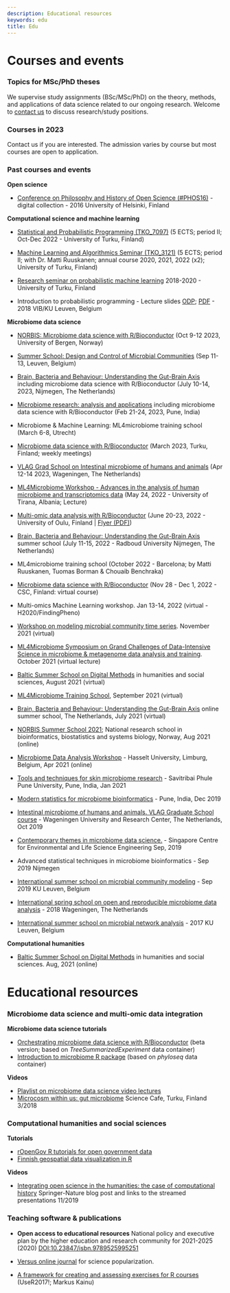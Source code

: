 ```yaml
---
description: Educational resources
keywords: edu
title: Edu
---
```



# Courses and events

### Topics for MSc/PhD theses

We supervise study assignments (BSc/MSc/PhD) on the theory, methods,
and applications of data science related to our ongoing
research. Welcome to [contact us](../../contact/) to discuss
research/study positions.



### Courses in 2023

Contact us if you are interested. The admission varies by course but most courses are open to application.



### Past courses and events

**Open science**

 - [Conference on Philosophy and History of Open Science (#PHOS16)](https://www.helsinki.fi/en/researchgroups/helsinki-digital-humanities/phos16-conference) - digital collection - 2016 University of Helsinki, Finland


**Computational science and machine learning**

- [Statistical and Probabilistic Programming (TKO_7097)](https://opas.peppi.utu.fi/fi/opintojakso/TKO_7097/91483) (5 ECTS; period II; Oct-Dec 2022 - University of Turku, Finland)

- [Machine Learning and Algorithmics Seminar (TKO_3121)](https://opas.peppi.utu.fi/fi/opintojakso/TKO_3121/3255) (5 ECTS; period II; with Dr. Matti Ruuskanen; annual course 2020, 2021, 2022 (x2); University of Turku, Finland)

- [Research seminar on probabilistic machine learning](https://gitlab.com/openresearchlabs/probabilistic_data_analysis_2020) 2018-2020 - University of Turku, Finland

- Introduction to probabilistic programming - Lecture slides [ODP](https://github.com/openresearchlabs/openresearchlabs.github.io/tree/master/publications/publications/slides/20180226-rstan-VIB.odp); [PDF](https://github.com/openresearchlabs/openresearchlabs.github.io/tree/master/publications/publications/slides/20180226-rstan-VIB.pdf) - 2018 VIB/KU Leuven, Belgium  


**Microbiome data science**


- [NORBIS: Microbiome data science with R/Bioconductor](https://norbis.w.uib.no/microbiome-data-science-with-r-bioconductor/) (Oct 9-12 2023, University of Bergen, Norway)

- [Summer School: Design and Control of Microbial Communities](http://msysbiology.com/microbedesign/) (Sep 11-13, Leuven, Belgium)

- [Brain, Bacteria and Behaviour: Understanding the Gut-Brain Axis](https://twitter.com/antagomir/status/1624025116001574912?s=20&t=k2TA4i7qHnK6JMhgQR1oBg) including microbiome data science with R/Bioconductor (July 10-14, 2023, Nijmegen, The Netherlands)

- [Microbiome research: analysis and applications]() including microbiome data science with R/Bioconductor (Feb 21-24, 2023, Pune, India)

- Microbiome & Machine Learning: ML4microbiome training school (March 6-8, Utrecht)

- [Microbiome data science with R/Bioconductor]() (March 2023, Turku, Finland; weekly meetings)

- [VLAG Grad School on Intestinal microbiome of humans and animals](https://www.vlaggraduateschool.nl/en/courses/course/imha23.htm) (Apr 12-14 2023, Wageningen, The Netherlands)

- [ML4Microbiome Workshop - Advances in the analysis of human microbiome and transcriptomics data](https://www.ml4microbiome.eu/meetings/workshop-advances-in-the-analysis-of-human-microbiome-and-transcriptomics-data-24-may-2022/) (May 24, 2022 - University of Tirana, Albania; Lecture)

- [Multi-omic data analysis with R/Bioconductor](https://microbiome.github.io/course_2022_oulu) (June 20-23, 2022 - University of Oulu, Finland | [Flyer (PDF)](https://github.com/microbiome/course_2022_oulu/raw/main/flyer.pdf))

- [Brain, Bacteria and Behaviour: Understanding the Gut-Brain Axis](https://www.ru.nl/radboudsummerschool/courses/2022/brain-bacteria-behaviour-understanding-gut-brain/) summer school (July 11-15, 2022 - Radboud University Nijmegen, The Netherlands)

- ML4microbiome training school (October 2022 - Barcelona; by Matti Ruuskanen, Tuomas Borman & Chouaib Benchraka)

- [Microbiome data science with R/Bioconductor](https://ssl.eventilla.com/microbiomeanalysis) (Nov 28 - Dec 1, 2022 - CSC, Finland: virtual course)

- Multi-omics Machine Learning workshop. Jan 13-14, 2022 (virtual - H2020/FindingPheno)

- [Workshop on modeling microbial community time series](http://msysbiology.com/microbialtimeseries/). November 2021 (virtual) 

- [ML4Microbiome Symposium on Grand Challenges of Data-Intensive Science in microbiome & metagenome data analysis and training](https://www.ml4microbiome.eu/the-programme-of-the-goblet-embnet-agm-2021-including-ml4microbiome-events-is-ready-and-available-here/). October 2021 (virtual lecture)

- [Baltic Summer School on Digital Methods](https://t.co/MJANYOeYmJ?amp=1) in humanities and social sciences, August 2021 (virtual)

- [ML4Microbiome Training School](https://www.ml4microbiome.eu/uppsala-2021), September 2021 (virtual)

- [Brain, Bacteria and Behaviour: Understanding the Gut-Brain Axis](https://www.ru.nl/radboudsummerschool/courses/2021/brain-bacteria-behaviour/) online summer school, The Netherlands, July 2021 (virtual)

- [NORBIS Summer School 2021](https://norbis.w.uib.no/norbis-summer-school-2021-program/); National research school in bioinformatics, biostatistics and systems biology, Norway, Aug 2021 (online)

- [Microbiome Data Analysis Workshop](https://mdawo.meetinghand.com/) - Hasselt University, Limburg, Belgium, Apr 2021 (online)

- [Tools and techniques for skin microbiome research](http://sppudocs.unipune.ac.in/sites/news_events/Lists/News%20and%20Announcements/Attachments/4783/workshop%20flyer_02.122020.pdf) - Savitribai Phule Pune University, Pune, India, Jan 2021

- [Modern statistics for microbiome bioinformatics](https://pbs.twimg.com/media/D-cRz8YUYAEuzNj.jpg) - Pune, India, Dec 2019

- [Intestinal microbiome of humans and animals. VLAG Graduate School course](https://www.vlaggraduateschool.nl/nl/cursus/IMHA19.htm#tab0) - Wageningen University and Research Center, The Netherlands, Oct 2019

- [Contemporary themes in microbiome data science.](http://www.scelse.sg/) - Singapore Centre for Environmental and Life Science Engineering Sep, 2019

- Advanced statistical techniques in microbiome bioinformatics - Sep 2019 Nijmegen  

- [International summer school on microbial community modeling](http://psbweb05.psb.ugent.be/conet/microbemodelschool/index.php) - Sep 2019 KU Leuven, Belgium

- [International spring school on open and reproducible microbiome data analysis](https://mibwurrepo.github.io/OPEN-REPRODUCIBLE-MICROBIOME-DATA-ANALYSIS-2018/) - 2018 Wageningen, The Netherlands  

- [International summer school on microbial network analysis](http://psbweb05.psb.ugent.be/conet/econetschool/index.php) - 2017 KU Leuven, Belgium


**Computational humanities**

- [Baltic Summer School on Digital Methods](https://t.co/MJANYOeYmJ?amp=1) in humanities and social sciences. Aug, 2021 (online)




# Educational resources

### Microbiome data science and multi-omic data integration

**Microbiome data science tutorials**

- [Orchestrating microbiome data science with R/Bioconductor](https://microbiome.github.io/OMA) (beta version; based on _TreeSummarizedExperiment_ data container)
- [Introduction to microbiome R package](https://microbiome.github.io/tutorials) (based on _phyloseq_ data container)


**Videos**

- [Playlist on microbiome data science video lectures](https://www.youtube.com/playlist?list=PLjiXAZO27elAJEptP59BN3whVJ61XIkST)
- [Microcosm within us: gut microbiome](https://www.youtube.com/watch?v=68a-tMganyQ) Science Cafe, Turku, Finland 3/2018



### Computational humanities and social sciences

**Tutorials**

- [rOpenGov R tutorials for open government data](http://ropengov.org/projects)
- [Finnish geospatial data visualization in R](https://ropengov.github.io/geofi)

**Videos**

- [Integrating open science in the humanities: the case of computational history](https://researchdata.springernature.com/users/334226-mikko-tolonen-leo-lahti/posts/56722-integrating-open-science-in-the-humanities-the-case-of-computational-history?fbclid=IwAR0f6C3jluizvZG6krIYMQ8P8VmPJi9lKVCjn62d1Db12eIB7YWIBXoT3l0) Springer-Nature blog post and links to the streamed presentations 11/2019

### Teaching software & publications

- **Open access to educational resources** National policy and executive plan by the higher education and research community for 2021-2025 (2020) [DOI:10.23847/isbn.9789525995251](https://doi.org/10.23847/isbn.9789525995251)

- [Versus online journal](https://www.versuslehti.fi/english/) for science popularization.

- [A framework for creating and assessing exercises for R courses](https://ropengov.github.io/edu/) (UseR2017!; Markus Kainu)


<!--[Presentation slides](https://gitlab.utu.fi/opencomp/outreach)-->

<!--Presentation slides, posters and other material available via [Github](https://github.com/openresearchlabs/openresearchlabs.github.io/tree/master/publications).-->



<!--For more information about our EDU topics : 
-------
<br/>

- [**Courses and events**](/edu/courses-events)  
 ---------------
- [**Resources**](/edu/resources)  
 ---------------
 -->

<!--<iframe src="http://livestream.com/accounts/2914987/events/4349899/videos/100125511/player?autoPlay=false&mute=false" frameborder="0" scrolling="no"></iframe>-->
<!-- To adjust frame size use: -->
<!--<iframe src="http://livestream.com/accounts/2914987/events/4349899/videos/100125511/player?autoPlay=false&height=360&mute=false&width=640" width="640" height="360" frameborder="0" scrolling="no"></iframe>-->
<!--
[**Apps4Finland interview**](http://vimeo.com/49912227) Helsinki, 9/2012
[**Open Tools for Open Data in Finland**](http://www.livestream.com/shareconference/video?clipId=pla_62b42b8c-eea4-4555-9447-c3432e356c81), SHARE Conference, Belgrade, Serbia 4/2012
[**Dependency Modeling Toolkit**](http://videolectures.net/icml2010_lahti_dmt/), ICML/MLSS Workshop. Haifa, Israel 6/2010
[**Academy of Finland video blog**](https://www.youtube.com/watch?v=duF4LBCII9o&t=4s) 2/2017
[**Open Peer Review**](http://livestream.com/accounts/2914987/events/4349899/videos/100125511/player?autoPlay=false&height=360&mute=false&width=640) in Academic MindTrek, Tampere 9/2015
[**Avoin data ja avoimet välineet Suomessa**](http://www.youtube.com/watch?v=4re-3qtm1os), Instanssi festival for digital creativity, Jyväskylä, Finland. March 2012.
[**Apps4Finland-gaalaesitelmä**](http://bambuser.com/v/2148849) (at 38:10), Apps4Finland Gala. Vanha ylioppilastalo. Helsinki, Finland. November 2011.
-->


